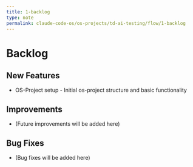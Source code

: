 ```yaml
---
title: 1-backlog
type: note
permalink: claude-code-os/os-projects/td-ai-testing/flow/1-backlog
---
```


# Backlog

## New Features
- OS-Project setup - Initial os-project structure and basic functionality

## Improvements
- (Future improvements will be added here)

## Bug Fixes
- (Bug fixes will be added here)
